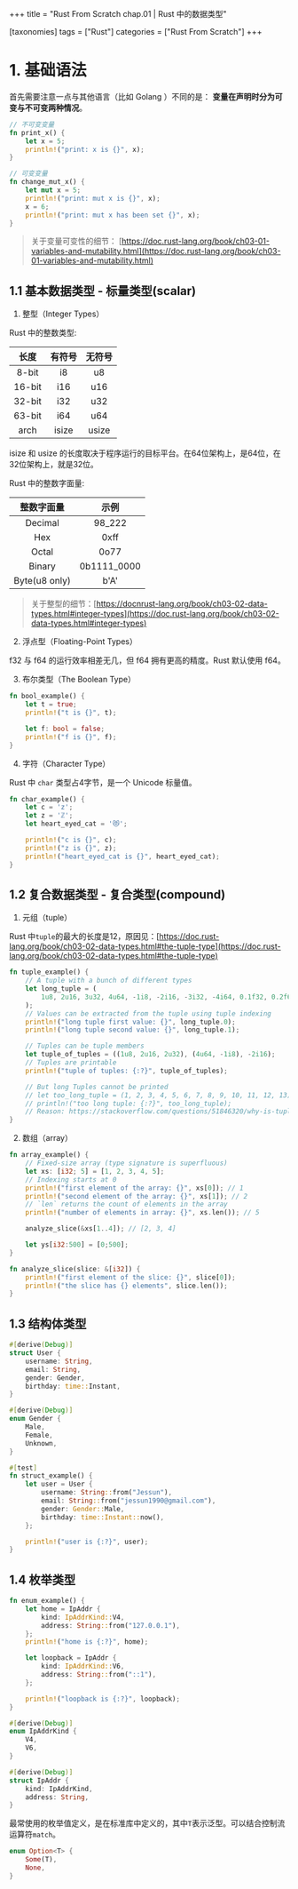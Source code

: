 +++
title = "Rust From Scratch chap.01 | Rust 中的数据类型"

[taxonomies]
tags = ["Rust"]
categories = ["Rust From Scratch"]
+++

# 1. 基础语法

首先需要注意一点与其他语言（比如 Golang ）不同的是：
**变量在声明时分为可变与不可变两种情况**。

```rust
// 不可变变量
fn print_x() {
    let x = 5; 
    println!("print: x is {}", x); 
}

// 可变变量
fn change_mut_x() {
    let mut x = 5;
    println!("print: mut x is {}", x);
    x = 6;
    println!("print: mut x has been set {}", x);
}
```
>关于变量可变性的细节： [https://doc.rust-lang.org/book/ch03-01-variables-and-mutability.html](https://doc.rust-lang.org/book/ch03-01-variables-and-mutability.html)

## 1.1 基本数据类型 - 标量类型(scalar)

1. 整型（Integer Types）

Rust 中的整数类型:

|  长度  | 有符号 | 无符号 |
| :----: | :----: | :----: |
| 8-bit  | i8     | u8     |
| 16-bit | i16    | u16    |
| 32-bit | i32    | u32    |
| 63-bit | i64    | u64    |
| arch   | isize  | usize  |

isize 和 usize 的长度取决于程序运行的目标平台。在64位架构上，是64位，在32位架构上，就是32位。

Rust 中的整数字面量:

|  整数字面量   |    示例     | 
| :-----------: | :---------: | 
| Decimal       | 98_222      | 
| Hex           | 0xff        | 
| Octal         | 0o77        | 
| Binary        | 0b1111_0000 | 
| Byte(u8 only) | b'A'        | 

> 关于整型的细节：[https://docnrust-lang.org/book/ch03-02-data-types.html#integer-types](https://doc.rust-lang.org/book/ch03-02-data-types.html#integer-types)

2. 浮点型（Floating-Point Types）

f32 与 f64 的运行效率相差无几，但 f64 拥有更高的精度。Rust 默认使用 f64。

3. 布尔类型（The Boolean Type）

```rust
fn bool_example() {
    let t = true;
    println!("t is {}", t);

    let f: bool = false;
    println!("f is {}", f);
}
```

4. 字符（Character Type）

Rust 中 `char` 类型占4字节，是一个 Unicode 标量值。

```rust
fn char_example() {
    let c = 'z';
    let z = 'ℤ';
    let heart_eyed_cat = '😻';

    println!("c is {}", c);
    println!("z is {}", z);
    println!("heart_eyed_cat is {}", heart_eyed_cat);
}
```

## 1.2 复合数据类型 - 复合类型(compound)

1. 元组（tuple）

Rust 中`tuple`的最大的长度是12，原因见：[https://doc.rust-lang.org/book/ch03-02-data-types.html#the-tuple-type](https://doc.rust-lang.org/book/ch03-02-data-types.html#the-tuple-type)

```rust
fn tuple_example() {
    // A tuple with a bunch of different types
    let long_tuple = (
        1u8, 2u16, 3u32, 4u64, -1i8, -2i16, -3i32, -4i64, 0.1f32, 0.2f64, 'a', true,
    );
    // Values can be extracted from the tuple using tuple indexing
    println!("long tuple first value: {}", long_tuple.0);
    println!("long tuple second value: {}", long_tuple.1);

    // Tuples can be tuple members
    let tuple_of_tuples = ((1u8, 2u16, 2u32), (4u64, -1i8), -2i16);
    // Tuples are printable
    println!("tuple of tuples: {:?}", tuple_of_tuples);

    // But long Tuples cannot be printed
    // let too_long_tuple = (1, 2, 3, 4, 5, 6, 7, 8, 9, 10, 11, 12, 13);
    // println!("too long tuple: {:?}", too_long_tuple);
    // Reason: https://stackoverflow.com/questions/51846320/why-is-tuple-formatting-limited-to-12-items-in-rust
}
```

2. 数组（array）

```rust
fn array_example() {
    // Fixed-size array (type signature is superfluous)
    let xs: [i32; 5] = [1, 2, 3, 4, 5];
    // Indexing starts at 0
    println!("first element of the array: {}", xs[0]); // 1
    println!("second element of the array: {}", xs[1]); // 2
    // `len` returns the count of elements in the array
    println!("number of elements in array: {}", xs.len()); // 5

    analyze_slice(&xs[1..4]); // [2, 3, 4]

    let ys[i32:500] = [0;500];
}

fn analyze_slice(slice: &[i32]) {
    println!("first element of the slice: {}", slice[0]);
    println!("the slice has {} elements", slice.len());
}
```

## 1.3 结构体类型

```rust
#[derive(Debug)]
struct User {
    username: String,
    email: String,
    gender: Gender,
    birthday: time::Instant,
}

#[derive(Debug)]
enum Gender {
    Male,
    Female,
    Unknown,
}

#[test]
fn struct_example() {
    let user = User {
        username: String::from("Jessun"),
        email: String::from("jessun1990@gmail.com"),
        gender: Gender::Male,
        birthday: time::Instant::now(),
    };

    println!("user is {:?}", user);
}
```

## 1.4 枚举类型

```rust
fn enum_example() {
    let home = IpAddr {
        kind: IpAddrKind::V4,
        address: String::from("127.0.0.1"),
    };
    println!("home is {:?}", home);

    let loopback = IpAddr {
        kind: IpAddrKind::V6,
        address: String::from("::1"),
    };

    println!("loopback is {:?}", loopback);
}

#[derive(Debug)]
enum IpAddrKind {
    V4,
    V6,
}

#[derive(Debug)]
struct IpAddr {
    kind: IpAddrKind,
    address: String,
}
```

最常使用的枚举值定义，是在标准库中定义的，其中`T`表示泛型。可以结合控制流运算符`match`。

```rust
enum Option<T> {
    Some(T),
    None,
}
```

